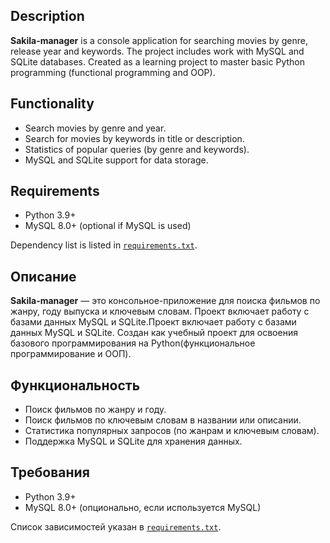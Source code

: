 ## Description

**Sakila-manager** is a console application for searching movies by genre, release year and keywords.
The project includes work with MySQL and SQLite databases.
Created as a learning project to master basic Python programming (functional programming and OOP).

## Functionality

- Search movies by genre and year.
- Search for movies by keywords in title or description.
- Statistics of popular queries (by genre and keywords).
- MySQL and SQLite support for data storage.

## Requirements

- Python 3.9+
- MySQL 8.0+ (optional if MySQL is used)

Dependency list is listed in [`requirements.txt`](#installation).

## Описание

**Sakila-manager** — это консольное-приложение для поиска фильмов по жанру, году выпуска и ключевым словам.
Проект включает работу с базами данных MySQL и SQLite.Проект включает работу с базами данных MySQL и SQLite.
Создан как учебный проект для освоения базового программирования на Python(функциональное программирование и ООП).

## Функциональность

- Поиск фильмов по жанру и году.
- Поиск фильмов по ключевым словам в названии или описании.
- Статистика популярных запросов (по жанрам и ключевым словам).
- Поддержка MySQL и SQLite для хранения данных.

## Требования

- Python 3.9+
- MySQL 8.0+ (опционально, если используется MySQL)

Список зависимостей указан в [`requirements.txt`](#установка).




